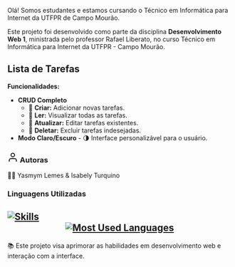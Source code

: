 <p align="baseline">Olá! Somos estudantes e estamos cursando o Técnico em Informática para Internet 
  da UTFPR de Campo Mourão.</p>

<p align="baseline">Este projeto foi desenvolvido como parte da disciplina <strong>Desenvolvimento Web 1</strong>, ministrada pelo professor Rafael Liberato, no curso Técnico em Informática para Internet da UTFPR - Campo Mourão.</p>

<h2 align="baseline">Lista de Tarefas</h2>

<p align="baseline"><strong>Funcionalidades:</strong></p>
<ul align="baseline">
  <li><strong>CRUD Completo</strong>
    <ul align="baseline">
      <li>🔹 <strong>Criar:</strong> Adicionar novas tarefas.</li>
      <li>🔹 <strong>Ler:</strong> Visualizar todas as tarefas.</li>
      <li>🔹 <strong>Atualizar:</strong> Editar tarefas existentes.</li>
      <li>🔹 <strong>Deletar:</strong> Excluir tarefas indesejadas.</li>
    </ul>
  </li>
  <li><strong>Modo Claro/Escuro</strong> - 🌗 Interface personalizável para o usuário.</li>
</ul>

<h3 align="baseline">
  <svg xmlns="http://www.w3.org/2000/svg" width="24" height="24" viewBox="0 0 24 24" fill="none" stroke="currentColor" stroke-width="2" stroke-linecap="round" stroke-linejoin="round" class="feather feather-user">
    <path d="M20 21v-2a4 4 0 0 0-4-4H8a4 4 0 0 0-4 4v2"></path>
    <circle cx="12" cy="7" r="4"></circle>
  </svg>
  Autoras
</h3>

<p align="baseline">👩‍💻 Yasmym Lemes & Isabely Turquino</p>

<h3 align="baseline">Linguagens Utilizadas</h3>
<h2 align="baseline">
  <a href="https://skillicons.dev">
    <img src="https://skillicons.dev/icons?i=javascript,html,css" alt="Skills">
  </a>
  <div style="display: flex; justify-content: center; align-items: center; gap: 20px;">
    <div>
      <a href="https://github.com/Yaslemes/github-readme-stats">
        <img src="https://github-readme-stats-git-masterrstaa-rickstaa.vercel.app/api/top-langs/?username=Yaslemes&line_height=10&card_width=290&layout=compact&hide_title=false&count_private=true&langs_count=4&show_icons=true&title_color=FF00F6&hide=html,scss,less&bg_color=000&text_color=8B8B8B&border_radius=3&border_color=561760&count_private=true" alt="Most Used Languages">
      </a>
    </div>
  </div>
</h2>

<div align="baseline">
  <p>📚 Este projeto visa aprimorar as habilidades em desenvolvimento web e interação com a interface.</p>
</div>
